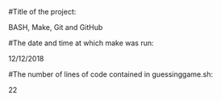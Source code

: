 #Title of the project:

BASH, Make, Git and GitHub

#The date and time at which make was run:

12/12/2018

#The number of lines of code contained in guessinggame.sh:

22 
